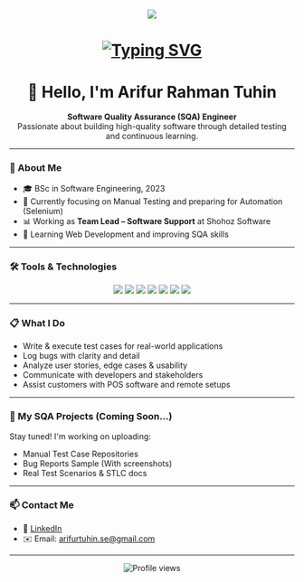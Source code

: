 <h1 align="center">
  <img src="https://readme-typing-svg.herokuapp.com?color=%2D7A210&size=25&center=true&vCenter=true&width=600&height=50&lines=Hello+👋,+I'm+Arifur+Rahman+Tuhin" />
</h1>


<h1 align="center">
  <a href="https://git.io/typing-svg">
    <img src="https://readme-typing-svg.demolab.com?font=Fira+Code&weight=500&size=26&pause=1000&color=0AFFEF&center=true&vCenter=true&width=1000&lines=Hi%2C+I'm+Arifur+Rahman+Tuhin!;A+Passionate+SQA+Engineer.;Manual+%7C+Automation+(Learning)+%7C+Bug+Hunter.;Always+Testing+for+Better+Quality." alt="Typing SVG" />
  </a>
</h1>

<h1 align="center">👋 Hello, I'm Arifur Rahman Tuhin</h1>

<p align="center">
  <strong>Software Quality Assurance (SQA) Engineer</strong><br>
  Passionate about building high-quality software through detailed testing and continuous learning.
</p>

---

### 🧪 About Me

- 🎓 BSc in Software Engineering, 2023
- 🧠 Currently focusing on Manual Testing and preparing for Automation (Selenium)
- 📊 Working as **Team Lead – Software Support** at Shohoz Software
- 🌱 Learning Web Development and improving SQA skills

---

### 🛠️ Tools & Technologies

<p align="center">
  <img src="https://img.shields.io/badge/Postman-FF6C37?style=for-the-badge&logo=postman&logoColor=white"/>
  <img src="https://img.shields.io/badge/JIRA-0052CC?style=for-the-badge&logo=jira&logoColor=white"/>
  <img src="https://img.shields.io/badge/Trello-0079BF?style=for-the-badge&logo=trello&logoColor=white"/>
  <img src="https://img.shields.io/badge/TestLink-003366?style=for-the-badge&logoColor=white"/>
  <img src="https://img.shields.io/badge/Selenium-43B02A?style=for-the-badge&logo=selenium&logoColor=white"/>
  <img src="https://img.shields.io/badge/HTML5-E34F26?style=for-the-badge&logo=html5&logoColor=white"/>
  <img src="https://img.shields.io/badge/CSS3-1572B6?style=for-the-badge&logo=css3&logoColor=white"/>
</p>

---

### 📋 What I Do

- Write & execute test cases for real-world applications
- Log bugs with clarity and detail
- Analyze user stories, edge cases & usability
- Communicate with developers and stakeholders
- Assist customers with POS software and remote setups

---

### 📌 My SQA Projects (Coming Soon...)

Stay tuned! I'm working on uploading:
- Manual Test Case Repositories
- Bug Reports Sample (With screenshots)
- Real Test Scenarios & STLC docs

---

### 📫 Contact Me

- 💼 [LinkedIn](https://www.linkedin.com/in/arifurtuhin/)
- ✉️ Email: arifurtuhin.se@gmail.com

---

<p align="center">
  <img src="https://komarev.com/ghpvc/?username=ArifurTuhin&style=flat-square&color=blue" alt="Profile views"/>
</p>
